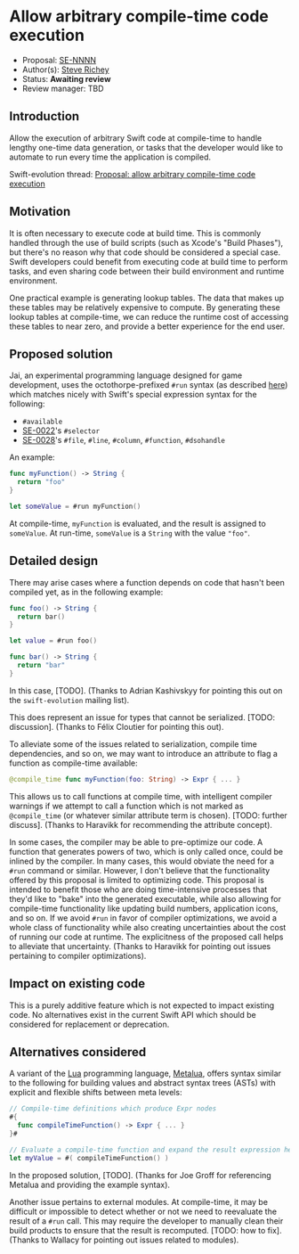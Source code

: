 # Allow arbitrary compile-time code execution

* Proposal: [SE-NNNN]()
* Author(s): [Steve Richey](https://github.com/steverichey)
* Status: **Awaiting review**
* Review manager: TBD

## Introduction

Allow the execution of arbitrary Swift code at compile-time to handle lengthy one-time data generation, or tasks that the developer would like to automate to run every time the application is compiled.

Swift-evolution thread: [Proposal: allow arbitrary compile-time code	execution](https://lists.swift.org/pipermail/swift-evolution/Week-of-Mon-20160201/009353.html)

## Motivation

It is often necessary to execute code at build time. This is commonly handled through the use of build scripts (such as Xcode's "Build Phases"), but there's no reason why that code should be considered a special case. Swift developers could benefit from executing code at build time to perform tasks, and even sharing code between their build environment and runtime environment.

One practical example is generating lookup tables. The data that makes up these tables may be relatively expensive to compute. By generating these lookup tables at compile-time, we can reduce the runtime cost of accessing these tables to near zero, and provide a better experience for the end user.

## Proposed solution

Jai, an experimental programming language designed for game development, uses the octothorpe-prefixed `#run` syntax (as described [here](https://sites.google.com/site/jailanguageprimer/#TOC-Arbitrary-Compile-Time-Code-Execution)) which matches nicely with Swift's special expression syntax for the following:
* `#available`
* [SE-0022](https://github.com/apple/swift-evolution/blob/master/proposals/0022-objc-selectors.md)'s `#selector`
* [SE-0028](https://github.com/apple/swift-evolution/blob/master/proposals/0028-modernizing-debug-identifiers.md)'s `#file`, `#line`, `#column`, `#function`, `#dsohandle`

An example:

```swift
func myFunction() -> String {
  return "foo"
}

let someValue = #run myFunction()
```

At compile-time, `myFunction` is evaluated, and the result is assigned to `someValue`. At run-time, `someValue` is a `String` with the value `"foo"`.

## Detailed design

There may arise cases where a function depends on code that hasn't been compiled yet, as in the following example:

```swift
func foo() -> String {
  return bar()
}

let value = #run foo()

func bar() -> String {
  return "bar"
}
```

In this case, [TODO]. (Thanks to Adrian Kashivskyy for pointing this out on the `swift-evolution` mailing list).

This does represent an issue for types that cannot be serialized. [TODO: discussion]. (Thanks to Félix Cloutier for pointing this out).

To alleviate some of the issues related to serialization, compile time dependencies, and so on, we may want to introduce an attribute to flag a function as compile-time available:

```swift
@compile_time func myFunction(foo: String) -> Expr { ... }
```

This allows us to call functions at compile time, with intelligent compiler warnings if we attempt to call a function which is not marked as `@compile_time` (or whatever similar attribute term is chosen). [TODO: further discuss]. (Thanks to Haravikk for recommending the attribute concept).

In some cases, the compiler may be able to pre-optimize our code. A function that generates powers of two, which is only called once, could be inlined by the compiler. In many cases, this would obviate the need for a `#run` command or similar. However, I don't believe that the functionality offered by this proposal is limited to optimizing code. This proposal is intended to benefit those who are doing  time-intensive processes that they'd like to "bake" into the generated executable, while also allowing for compile-time functionality like updating build numbers, application icons, and so on. If we avoid `#run` in favor of compiler optimizations, we avoid a whole class of functionality while also creating uncertainties about the cost of running our code at runtime. The explicitness of the proposed call helps to alleviate that uncertainty. (Thanks to Haravikk for pointing out issues pertaining to compiler optimizations).

## Impact on existing code

This is a purely additive feature which is not expected to impact existing code. No alternatives exist in the current Swift API which should be considered for replacement or deprecation.

## Alternatives considered

A variant of the [Lua](http://www.lua.org/) programming language, [Metalua](http://metalua.luaforge.net), offers syntax similar to the following for building values and abstract syntax trees (ASTs) with explicit and flexible shifts between meta levels:

```swift
// Compile-time definitions which produce Expr nodes
#{
  func compileTimeFunction() -> Expr { ... }
}#

// Evaluate a compile-time function and expand the result expression here
let myValue = #( compileTimeFunction() )
```

In the proposed solution, [TODO]. (Thanks for Joe Groff for referencing Metalua and providing the example syntax).

Another issue pertains to external modules. At compile-time, it may be difficult or impossible to detect whether or not we need to reevaluate the result of a `#run` call. This may require the developer to manually clean their build products to ensure that the result is recomputed. [TODO: how to fix]. (Thanks to Wallacy for pointing out issues related to modules).
